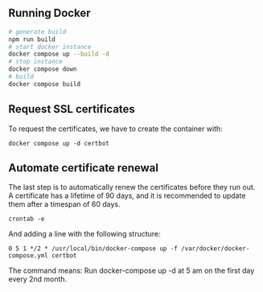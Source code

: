 ## Running Docker
```sh
# generate build
npm run build
# start docker instance
docker compose up --build -d
# stop instance
docker compose down
# build
docker compose build
```

## Request SSL certificates

To request the certificates, we have to create the container with:

```
docker compose up -d certbot
```

## Automate certificate renewal

The last step is to automatically renew the certificates before they run out. A certificate has a lifetime of 90 days, and it is recommended to update them after a timespan of 60 days.

```
crontab -e
```

And adding a line with the following structure:

```
0 5 1 */2 * /usr/local/bin/docker-compose up -f /var/docker/docker-compose.yml certbot
```

The command means: Run docker-compose up -d at 5 am on the first day every 2nd month.
